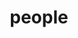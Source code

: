---
layout: profiles
permalink: /people/
title: people
description: members of the lab or group
nav: true
nav_order: 6

profiles:
  - align: left
    image: josh.jpg
    content: josh.md
    image_circular: true # crops the image to make it circular
    more_info: >
      <p>BRIM 111, 245</p>
  - align: right
    image: tim.jpg
    content: tim.md
    image_circular: true # crops the image to make it circular
---